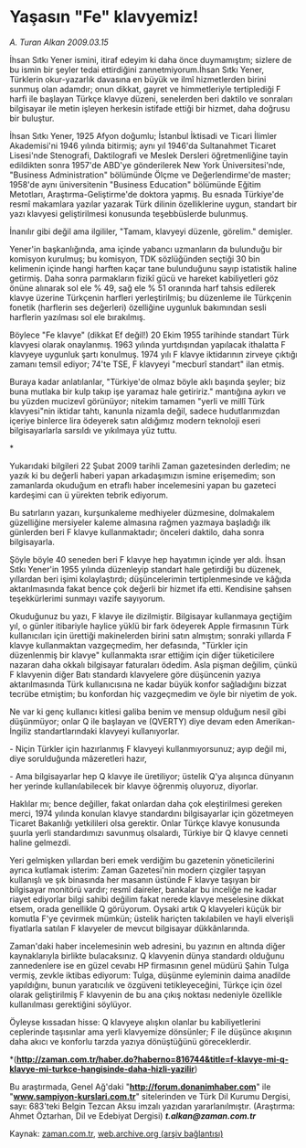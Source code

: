 # Yaşasın "Fe" klavyemiz!

*A. Turan Alkan 2009.03.15*

<tr><td class="metin" colspan="2" style="padding-top: 20px; padding-left: 5px; padding-right: 10px;">İhsan Sıtkı Yener ismini, itiraf edeyim ki daha önce duymamıştım; sizlere de bu ismin bir şeyler tedai ettirdiğini zannetmiyorum.İhsan Sıtkı Yener, Türklerin okur-yazarlık davasına en büyük ve ilmî hizmetlerden birini sunmuş olan adamdır; onun dikkat, gayret ve himmetleriyle tertiplediği F harfi ile başlayan Türkçe klavye düzeni, senelerden beri daktilo ve sonraları bilgisayar ile metin işleyen herkesin istifade ettiği bir hizmet, daha doğrusu bir buluştur.</td></tr><tr><td class="metin" colspan="2" style="padding-top: 20px; padding-left: 5px; padding-right: 10px;"><p>İhsan Sıtkı Yener, 1925 Afyon doğumlu; İstanbul İktisadi ve Ticari İlimler Akademisi'ni 1946 yılında bitirmiş; aynı yıl 1946'da Sultanahmet Ticaret Lisesi'nde Stenografi, Daktilografi ve Meslek Dersleri öğretmenliğine tayin edildikten sonra 1957'de ABD'ye gönderilerek New York Üniversitesi'nde, "Business Administration" bölümünde Ölçme ve Değerlendirme'de master; 1958'de aynı üniversitenin "Business Education" bölümünde Eğitim Metotları, Araştırma-Geliştirme'de doktora yapmış. Bu esnada Türkiye'de resmî makamlara yazılar yazarak Türk dilinin özelliklerine uygun, standart bir yazı klavyesi geliştirilmesi konusunda teşebbüslerde bulunmuş.
<p>İnanılır gibi değil ama ilgililer, "Tamam, klavyeyi düzenle, görelim." demişler.
<p>Yener'in başkanlığında, ama içinde yabancı uzmanların da bulunduğu bir komisyon kurulmuş; bu komisyon, TDK sözlüğünden seçtiği 30 bin kelimenin içinde hangi harften kaçar tane bulunduğunu sayıp istatistik haline getirmiş. Daha sonra parmakların fizikî gücü ve hareket kabiliyetleri göz önüne alınarak sol ele % 49, sağ ele % 51 oranında harf tahsis edilerek klavye üzerine Türkçenin harfleri yerleştirilmiş; bu düzenleme ile Türkçenin fonetik (harflerin ses değerleri) özelliğine uygunluk bakımından sesli harflerin yazılması sol ele bırakılmış.
<p>Böylece "Fe klavye" (dikkat Ef değil!) 20 Ekim 1955 tarihinde standart Türk klavyesi olarak onaylanmış. 1963 yılında yurtdışından yapılacak ithalatta F klavyeye uygunluk şartı konulmuş. 1974 yılı F klavye iktidarının zirveye çıktığı zamanı temsil ediyor; 74'te TSE, F klavyeyi "mecburî standart" ilan etmiş.
<p>Buraya kadar anlatılanlar, "Türkiye'de olmaz böyle aklı başında şeyler; biz buna mutlaka bir kulp takıp işe yaramaz hale getiririz." mantığına aykırı ve bu yüzden mucizevî görünüyor; nitekim tamamen "yerli ve millî Türk klavyesi"nin iktidar tahtı, kanunla nizamla değil, sadece hudutlarımızdan içeriye binlerce lira ödeyerek satın aldığımız modern teknoloji eseri bilgisayarlarla sarsıldı ve yıkılmaya yüz tuttu.
<p>*
<p>Yukarıdaki bilgileri 22 Şubat 2009 tarihli Zaman gazetesinden derledim; ne yazık ki bu değerli haberi yapan arkadaşımızın ismine erişemedim; son zamanlarda okuduğum en etraflı haber incelemesini yapan bu gazeteci kardeşimi can ü yürekten tebrik ediyorum.
<p>Bu satırların yazarı, kurşunkaleme medhiyeler düzmesine, dolmakalem güzelliğine mersiyeler kaleme almasına rağmen yazmaya başladığı ilk günlerden beri F klavye kullanmaktadır; önceleri daktilo, daha sonra bilgisayarla.
<p>Şöyle böyle 40 seneden beri F klavye hep hayatımın içinde yer aldı. İhsan Sıtkı Yener'in 1955 yılında düzenleyip standart hale getirdiği bu düzenek, yıllardan beri işimi kolaylaştırdı; düşüncelerimin tertiplenmesinde ve kâğıda aktarılmasında fakat bence çok değerli bir hizmet ifa etti. Kendisine şahsen teşekkürlerimi sunmayı vazife sayıyorum.
<p>Okuduğunuz bu yazı, F klavye ile dizilmiştir. Bilgisayar kullanmaya geçtiğim yıl, o günler itibariyle haylice yüklü bir fark ödeyerek Apple firmasının Türk kullanıcıları için ürettiği makinelerden birini satın almıştım; sonraki yıllarda F klavye kullanmaktan vazgeçmedim, her defasında, "Türkler için düzenlenmiş bir klavye" kullanmakta ısrar ettiğim için diğer tüketicilere nazaran daha okkalı bilgisayar faturaları ödedim. Asla pişman değilim, çünkü F klavyenin diğer Batı standardı klavyelere göre düşüncenin yazıya aktarılmasında Türk kullanıcısına ne kadar büyük konfor sağladığını bizzat tecrübe etmiştim; bu konfordan hiç vazgeçmedim ve öyle bir niyetim de yok.
<p>Ne var ki genç kullanıcı kitlesi galiba benim ve mensup olduğum nesil gibi düşünmüyor; onlar Q ile başlayan ve (QVERTY) diye devam eden Amerikan-İngiliz standartlarındaki klavyeyi kullanıyorlar.
<p>- Niçin Türkler için hazırlanmış F klavyeyi kullanmıyorsunuz; ayıp değil mi, diye sorulduğunda mâzeretleri hazır,
<p>- Ama bilgisayarlar hep Q klavye ile üretiliyor; üstelik Q'ya alışınca dünyanın her yerinde kullanılabilecek bir klavye öğrenmiş oluyoruz, diyorlar.
<p>Haklılar mı; bence değiller, fakat onlardan daha çok eleştirilmesi gereken merci, 1974 yılında konulan klavye standardını bilgisayarlar için gözetmeyen Ticaret Bakanlığı yetkilileri olsa gerektir. Onlar Türkçe klavye konusunda şuurla yerli standardımızı savunmuş olsalardı, Türkiye bir Q klavye cenneti haline gelmezdi.
<p>Yeri gelmişken yıllardan beri emek verdiğim bu gazetenin yöneticilerini ayrıca kutlamak isterim: Zaman Gazetesi'nin modern çizgiler taşıyan kullanışlı ve şık binasında her masanın üstünde F klavye taşıyan bir bilgisayar monitörü vardır; resmî daireler, bankalar bu inceliğe ne kadar riayet ediyorlar bilgi sahibi değilim fakat nerede klavye meselesine dikkat etsem, orada genellikle Q görüyorum. Oysaki artık Q klavyeleri küçük bir komutla F'ye çevirmek mümkün; üstelik hariçten takılabilen ve hayli elverişli fiyatlarla satılan F klavyeler de mevcut bilgisayar dükkânlarında.
<p>Zaman'daki haber incelemesinin web adresini, bu yazının en altında diğer kaynaklarıyla birlikte bulacaksınız. Q klavyenin dünya standardı olduğunu zannedenlere ise en güzel cevabı HP firmasının genel müdürü Şahin Tulga vermiş, zevkle iktibas ediyorum: Tulga, düşünme eyleminin daima anadilde yapıldığını, bunun yaratıcılık ve özgüveni tetikleyeceğini, Türkçe için özel olarak geliştirilmiş F klavyenin de bu ana çıkış noktası nedeniyle özellikle kullanılması gerektiğini söylüyor.
<p>Öyleyse kıssadan hisse: Q klavyeye alışkın olanlar bu kabiliyetlerini ceplerinde taşısınlar ama yerli klavyemize dönsünler; F ile düşünce akışının daha akıcı ve konforlu tarzda yazıya dönüştüğünü göreceklerdir.
<p>*(<a class="koyulink" href="http://web.archive.org/web/20090621034808/http://zaman.com.tr/haber.do?haberno=816744&amp;title=f-klavye-mi-q-klavye-mi-turkce-hangisinde-daha-hizli-yazilir" target="http://zaman.com.tr/haber.do?haberno=816744&amp;title=f-klavye-mi-q-klavye-mi-turkce-hangisinde-daha-hizli-yazilir"><b>http://zaman.com.tr/haber.do?haberno=816744&amp;title=f-klavye-mi-q-klavye-mi-turkce-hangisinde-daha-hizli-yazilir</b></a>)
<p>Bu araştırmada, Genel Ağ'daki "<a class="koyulink" href="http://web.archive.org/web/20090621034808/http://forum.donanimhaber.com/" target="http://forum.donanimhaber.com"><b>http://forum.donanimhaber.com</b></a>" ile "<a class="koyulink" href="http://web.archive.org/web/20090621034808/http://www.sampiyon-kurslari.com.tr/" target="www.sampiyon-kurslari.com.tr"><b>www.sampiyon-kurslari.com.tr</b></a>" sitelerinden ve Türk Dil Kurumu Dergisi, sayı: 683'teki Belgin Tezcan Aksu imzalı yazıdan yararlanılmıştır. (Araştırma: Ahmet Öztarhan, Dil ve Edebiyat Dergisi) <i><b>t.alkan@zaman.com.tr</b></i><br/></p></p></p></p></p></p></p></p></p></p></p></p></p></p></p></p></p></p></p></td></tr>

Kaynak: [zaman.com.tr](http://zaman.com.tr/yazar.do?yazino=825327), [web.archive.org (arşiv bağlantısı)](http://web.archive.org/web/20090621034808/http://www.zaman.com.tr/yazar.do?yazino=825327)
